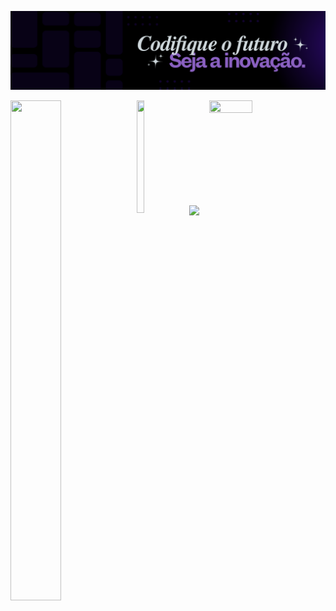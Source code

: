 ![banner)](banner.png)<br>

<img src="https://nirzak-streak-stats.vercel.app/?user=GuilhermeDBeitum&theme=midnight-purple&hide_border=true" width="40%" height="800px" align="left">

<img src="https://github-readme-stats.vercel.app/api/top-langs/?username=GuilhermeDBeitum&theme=midnight-purple&hide_border=true&include_all_commits=false&count_private=false&layout=compact" width="37%" height="50%" align="right"> 

<img  src="https://github-profile-trophy.vercel.app/?username=GuilhermeDBeitum&row=2&column=1&margin-w=0&margin-h=0&theme=radical&title=MultiLanguage" width="16%" height="180px">
<img src="https://readme-typing-svg.demolab.com?font=Fira+Code&weight=200&pause=1000&color=C799FF&width=300&lines=Welcome+to+my+Github!+" align="center">

